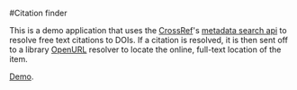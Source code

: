 #Citation finder

This is a demo application that uses the [CrossRef](http://crossref.org/)'s [metadata search api](http://search.labs.crossref.org/help/api) to resolve free text citations to DOIs.  If a citation is resolved, it is then sent off to a library [OpenURL](http://en.wikipedia.org/wiki/OpenURL) resolver to locate the online, full-text location of the item.  

[Demo](http://sleepy-island-6218.herokuapp.com/).  
